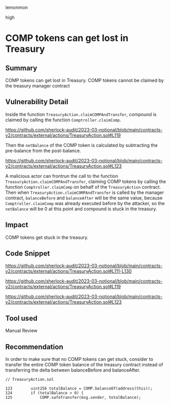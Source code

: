 lemonmon

high

# COMP tokens can get lost in Treasury

## Summary

COMP tokens can get lost in Treasury. COMP tokens cannot be claimed by the treasury manager contract

## Vulnerability Detail

Inside the function `TreasuryAction.claimCOMPAndTransfer`, compound is claimed by calling the function `Comptroller.claimComp`.

https://github.com/sherlock-audit/2023-03-notional/blob/main/contracts-v2/contracts/external/actions/TreasuryAction.sol#L119

Then the `netBalance` of the COMP token is calculated by subtracting the pre-balance from the post-balance.

https://github.com/sherlock-audit/2023-03-notional/blob/main/contracts-v2/contracts/external/actions/TreasuryAction.sol#L123

A malicious actor can frontrun the call to the function `TreasuryAction.claimCOMPAndTransfer`, claiming COMP tokens by calling the function `Comptroller.claimComp` on behalf of the `TreasuryAction` contract. Then when `TreasuryAction.claimCOMPAndTransfer` is called by the manager contract, `balanceBefore` and `balanceAfter` will be the same value, because `Comptroller.claimComp` was already executed before by the attacker, so the `netBalance` will be 0 at this point and compound is stuck in the treasury.

## Impact

COMP tokens get stuck in the treasury.

## Code Snippet

https://github.com/sherlock-audit/2023-03-notional/blob/main/contracts-v2/contracts/external/actions/TreasuryAction.sol#L111-L130

https://github.com/sherlock-audit/2023-03-notional/blob/main/contracts-v2/contracts/external/actions/TreasuryAction.sol#L119

https://github.com/sherlock-audit/2023-03-notional/blob/main/contracts-v2/contracts/external/actions/TreasuryAction.sol#L123

## Tool used

Manual Review

## Recommendation

In order to make sure that no COMP tokens can get stuck, consider to transfer the entire COMP token balance of the treasury contract instead of transferring the delta between balanceBefore and balanceAfter.

```solidity
// TreasuryAction.sol

123        uint256 totalBalance = COMP.balanceOf(address(this));
124        if (totalBalance > 0) {
125            COMP.safeTransfer(msg.sender, totalBalance);
```